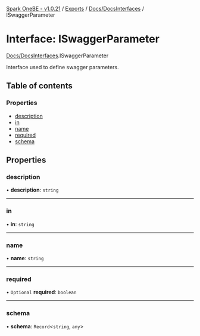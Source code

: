 [Spark OneBE - v1.0.21](../README.md) / [Exports](../modules.md) / [Docs/DocsInterfaces](../modules/Docs_DocsInterfaces.md) / ISwaggerParameter

# Interface: ISwaggerParameter

[Docs/DocsInterfaces](../modules/Docs_DocsInterfaces.md).ISwaggerParameter

Interface used to define swagger parameters.

## Table of contents

### Properties

- [description](Docs_DocsInterfaces.ISwaggerParameter.md#description)
- [in](Docs_DocsInterfaces.ISwaggerParameter.md#in)
- [name](Docs_DocsInterfaces.ISwaggerParameter.md#name)
- [required](Docs_DocsInterfaces.ISwaggerParameter.md#required)
- [schema](Docs_DocsInterfaces.ISwaggerParameter.md#schema)

## Properties

### description

• **description**: `string`

___

### in

• **in**: `string`

___

### name

• **name**: `string`

___

### required

• `Optional` **required**: `boolean`

___

### schema

• **schema**: `Record`<`string`, `any`\>
